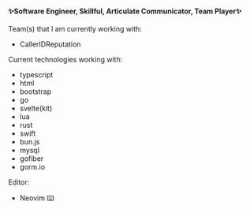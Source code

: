 #### ✨Software Engineer, Skillful, Articulate Communicator, Team Player✨

Team(s) that I am currently working with:

- CallerIDReputation

Current technologies working with:

- typescript
- html
- bootstrap
- go
- svelte(kit)
- lua
- rust
- swift
- bun.js
- mysql
- gofiber
- gorm.io

Editor:
- Neovim ⌨️
